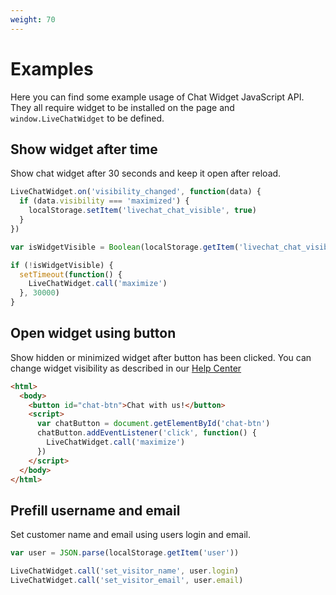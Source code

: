```yaml
---
weight: 70
---
```


# Examples

Here you can find some example usage of Chat Widget JavaScript API. They all require widget to be installed on the page and `window.LiveChatWidget` to be defined.

## Show widget after time

Show chat widget after 30 seconds and keep it open after reload.

```js
LiveChatWidget.on('visibility_changed', function(data) {
  if (data.visibility === 'maximized') {
    localStorage.setItem('livechat_chat_visible', true)
  }
})

var isWidgetVisible = Boolean(localStorage.getItem('livechat_chat_visible'))

if (!isWidgetVisible) {
  setTimeout(function() {
    LiveChatWidget.call('maximize')
  }, 30000)
}
```

## Open widget using button

Show hidden or minimized widget after button has been clicked.
You can change widget visibility as described in our [Help Center](https://www.livechatinc.com/help/chat-widget-visibility/)

```html
<html>
  <body>
    <button id="chat-btn">Chat with us!</button>
    <script>
      var chatButton = document.getElementById('chat-btn')
      chatButton.addEventListener('click', function() {
        LiveChatWidget.call('maximize')
      })
    </script>
  </body>
</html>
```

## Prefill username and email

Set customer name and email using users login and email.

```js
var user = JSON.parse(localStorage.getItem('user'))

LiveChatWidget.call('set_visitor_name', user.login)
LiveChatWidget.call('set_visitor_email', user.email)
```
